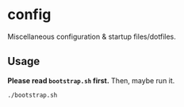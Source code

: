 # config

Miscellaneous configuration & startup files/dotfiles.

## Usage

**Please read `bootstrap.sh` first.**  Then, maybe run it.

```bash
./bootstrap.sh
```
